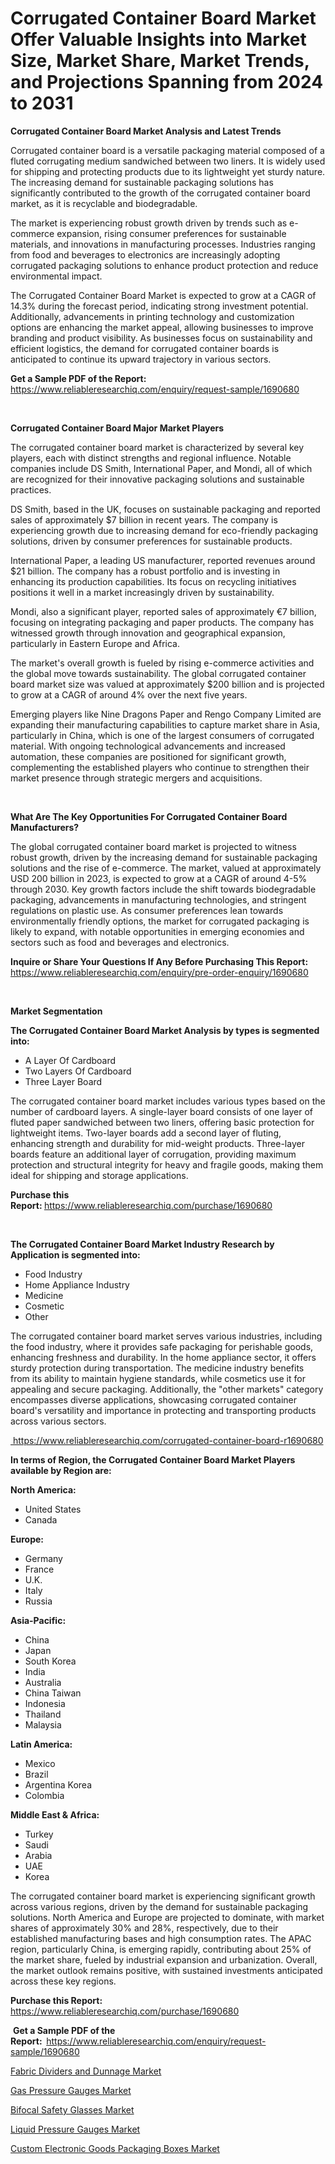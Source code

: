 <p><h1>Corrugated Container Board Market Offer Valuable Insights into Market Size, Market Share, Market Trends, and Projections Spanning from 2024 to 2031</h1></p><p><strong>Corrugated Container Board Market Analysis and Latest Trends</strong></p>
<p><p>Corrugated container board is a versatile packaging material composed of a fluted corrugating medium sandwiched between two liners. It is widely used for shipping and protecting products due to its lightweight yet sturdy nature. The increasing demand for sustainable packaging solutions has significantly contributed to the growth of the corrugated container board market, as it is recyclable and biodegradable.</p><p>The market is experiencing robust growth driven by trends such as e-commerce expansion, rising consumer preferences for sustainable materials, and innovations in manufacturing processes. Industries ranging from food and beverages to electronics are increasingly adopting corrugated packaging solutions to enhance product protection and reduce environmental impact. </p><p>The Corrugated Container Board Market is expected to grow at a CAGR of 14.3% during the forecast period, indicating strong investment potential. Additionally, advancements in printing technology and customization options are enhancing the market appeal, allowing businesses to improve branding and product visibility. As businesses focus on sustainability and efficient logistics, the demand for corrugated container boards is anticipated to continue its upward trajectory in various sectors.</p></p>
<p><strong>Get a Sample PDF of the Report:&nbsp;</strong> <a href="https://www.reliableresearchiq.com/enquiry/request-sample/1690680?utm_campaign=1136&utm_medium=2&utm_source=Github&utm_content=ia&utm_term=17102024&utm_id=corrugated-container-board">https://www.reliableresearchiq.com/enquiry/request-sample/1690680</a></p>
<p>&nbsp;</p>
<p><strong>Corrugated Container Board Major Market Players</strong></p>
<p><p>The corrugated container board market is characterized by several key players, each with distinct strengths and regional influence. Notable companies include DS Smith, International Paper, and Mondi, all of which are recognized for their innovative packaging solutions and sustainable practices.</p><p>DS Smith, based in the UK, focuses on sustainable packaging and reported sales of approximately $7 billion in recent years. The company is experiencing growth due to increasing demand for eco-friendly packaging solutions, driven by consumer preferences for sustainable products.</p><p>International Paper, a leading US manufacturer, reported revenues around $21 billion. The company has a robust portfolio and is investing in enhancing its production capabilities. Its focus on recycling initiatives positions it well in a market increasingly driven by sustainability.</p><p>Mondi, also a significant player, reported sales of approximately €7 billion, focusing on integrating packaging and paper products. The company has witnessed growth through innovation and geographical expansion, particularly in Eastern Europe and Africa.</p><p>The market's overall growth is fueled by rising e-commerce activities and the global move towards sustainability. The global corrugated container board market size was valued at approximately $200 billion and is projected to grow at a CAGR of around 4% over the next five years.</p><p>Emerging players like Nine Dragons Paper and Rengo Company Limited are expanding their manufacturing capabilities to capture market share in Asia, particularly in China, which is one of the largest consumers of corrugated material. With ongoing technological advancements and increased automation, these companies are positioned for significant growth, complementing the established players who continue to strengthen their market presence through strategic mergers and acquisitions.</p></p>
<p>&nbsp;</p>
<p><strong>What Are The Key Opportunities For Corrugated Container Board Manufacturers?</strong></p>
<p><p>The global corrugated container board market is projected to witness robust growth, driven by the increasing demand for sustainable packaging solutions and the rise of e-commerce. The market, valued at approximately USD 200 billion in 2023, is expected to grow at a CAGR of around 4-5% through 2030. Key growth factors include the shift towards biodegradable packaging, advancements in manufacturing technologies, and stringent regulations on plastic use. As consumer preferences lean towards environmentally friendly options, the market for corrugated packaging is likely to expand, with notable opportunities in emerging economies and sectors such as food and beverages and electronics.</p></p>
<p><strong>Inquire or Share Your Questions If Any Before Purchasing This Report:</strong> <a href="https://www.reliableresearchiq.com/enquiry/pre-order-enquiry/1690680?utm_campaign=1136&utm_medium=2&utm_source=Github&utm_content=ia&utm_term=17102024&utm_id=corrugated-container-board">https://www.reliableresearchiq.com/enquiry/pre-order-enquiry/1690680</a></p>
<p>&nbsp;</p>
<p><strong>Market Segmentation</strong></p>
<p><strong>The Corrugated Container Board Market Analysis by types is segmented into:</strong></p>
<p><ul><li>A Layer Of Cardboard</li><li>Two Layers Of Cardboard</li><li>Three Layer Board</li></ul></p>
<p><p>The corrugated container board market includes various types based on the number of cardboard layers. A single-layer board consists of one layer of fluted paper sandwiched between two liners, offering basic protection for lightweight items. Two-layer boards add a second layer of fluting, enhancing strength and durability for mid-weight products. Three-layer boards feature an additional layer of corrugation, providing maximum protection and structural integrity for heavy and fragile goods, making them ideal for shipping and storage applications.</p></p>
<p><strong>Purchase this Report:&nbsp;</strong><a href="https://www.reliableresearchiq.com/purchase/1690680?utm_campaign=1136&utm_medium=2&utm_source=Github&utm_content=ia&utm_term=17102024&utm_id=corrugated-container-board">https://www.reliableresearchiq.com/purchase/1690680</a></p>
<p>&nbsp;</p>
<p><strong>The Corrugated Container Board Market Industry Research by Application is segmented into:</strong></p>
<p><ul><li>Food Industry</li><li>Home Appliance Industry</li><li>Medicine</li><li>Cosmetic</li><li>Other</li></ul></p>
<p><p>The corrugated container board market serves various industries, including the food industry, where it provides safe packaging for perishable goods, enhancing freshness and durability. In the home appliance sector, it offers sturdy protection during transportation. The medicine industry benefits from its ability to maintain hygiene standards, while cosmetics use it for appealing and secure packaging. Additionally, the "other markets" category encompasses diverse applications, showcasing corrugated container board's versatility and importance in protecting and transporting products across various sectors.</p></p>
<p><a href="https://www.reliableresearchiq.com/corrugated-container-board-r1690680?utm_campaign=1136&utm_medium=2&utm_source=Github&utm_content=ia&utm_term=17102024&utm_id=corrugated-container-board">&nbsp;https://www.reliableresearchiq.com/corrugated-container-board-r1690680</a></p>
<p><strong>In terms of Region, the Corrugated Container Board Market Players available by Region are:</strong></p>
<p>
    <p> <strong> North America: </strong>
        <ul>
            <li>United States</li>
            <li>Canada</li>
        </ul>
        </p> 
    <p> <strong> Europe: </strong>
        <ul>
            <li>Germany</li>
            <li>France</li>
            <li>U.K.</li>
            <li>Italy</li>
            <li>Russia</li>
        </ul>
        </p> 
    <p> <strong> Asia-Pacific: </strong>
        <ul>
            <li>China</li>
            <li>Japan</li>
            <li>South Korea</li>
            <li>India</li>
            <li>Australia</li>
            <li>China Taiwan</li>
            <li>Indonesia</li>
            <li>Thailand</li>
            <li>Malaysia</li>
        </ul>
        </p> 
    <p> <strong> Latin America: </strong>
        <ul>
            <li>Mexico</li>
            <li>Brazil</li>
            <li>Argentina Korea</li>
            <li>Colombia</li>
        </ul>
        </p> 
    <p> <strong> Middle East & Africa: </strong>
        <ul>
            <li>Turkey</li>
            <li>Saudi</li>
            <li>Arabia</li>
            <li>UAE</li>
            <li>Korea</li>
        </ul>
    </p>
    </p>
<p><p>The corrugated container board market is experiencing significant growth across various regions, driven by the demand for sustainable packaging solutions. North America and Europe are projected to dominate, with market shares of approximately 30% and 28%, respectively, due to their established manufacturing bases and high consumption rates. The APAC region, particularly China, is emerging rapidly, contributing about 25% of the market share, fueled by industrial expansion and urbanization. Overall, the market outlook remains positive, with sustained investments anticipated across these key regions.</p></p>
<p><strong>Purchase this Report: </strong><a href="https://www.reliableresearchiq.com/purchase/1690680?utm_campaign=1136&utm_medium=2&utm_source=Github&utm_content=ia&utm_term=17102024&utm_id=corrugated-container-board">https://www.reliableresearchiq.com/purchase/1690680</a></p>
<p>&nbsp;<strong>Get a Sample PDF of the Report:&nbsp;&nbsp;</strong><a href="https://www.reliableresearchiq.com/enquiry/request-sample/1690680?utm_campaign=1136&utm_medium=2&utm_source=Github&utm_content=ia&utm_term=17102024&utm_id=corrugated-container-board">https://www.reliableresearchiq.com/enquiry/request-sample/1690680</a></p>
<p><strong></strong></p>
<p><p><a href="https://github.com/lavenaz9fufin/Market-Research-Report-List-1/blob/main/fabric-dividers-and-dunnage-market.md?utm_campaign=1136&utm_medium=2&utm_source=Github&utm_content=ia&utm_term=17102024&utm_id=corrugated-container-board">Fabric Dividers and Dunnage Market</a></p><p><a href="https://issuu.com/reportprime-2/docs/gas-pressure-gauges-market-size-203_5648ce9c71e08d?utm_campaign=1136&utm_medium=2&utm_source=Github&utm_content=ia&utm_term=17102024&utm_id=corrugated-container-board">Gas Pressure Gauges Market</a></p><p><a href="https://www.linkedin.com/pulse/global-bifocal-safety-glasses-market-analysis-key-trends-gjmif?utm_campaign=1136&utm_medium=2&utm_source=Github&utm_content=ia&utm_term=17102024&utm_id=corrugated-container-board">Bifocal Safety Glasses Market</a></p><p><a href="https://issuu.com/reportprime-2/docs/liquid-pressure-gauges-market-size-_160d5651edc5b4?utm_campaign=1136&utm_medium=2&utm_source=Github&utm_content=ia&utm_term=17102024&utm_id=corrugated-container-board">Liquid Pressure Gauges Market</a></p><p><a href="https://github.com/drucillasg4mac/Market-Research-Report-List-1/blob/main/custom-electronic-goods-packaging-boxes-market.md?utm_campaign=1136&utm_medium=2&utm_source=Github&utm_content=ia&utm_term=17102024&utm_id=corrugated-container-board">Custom Electronic Goods Packaging Boxes Market</a></p></p>